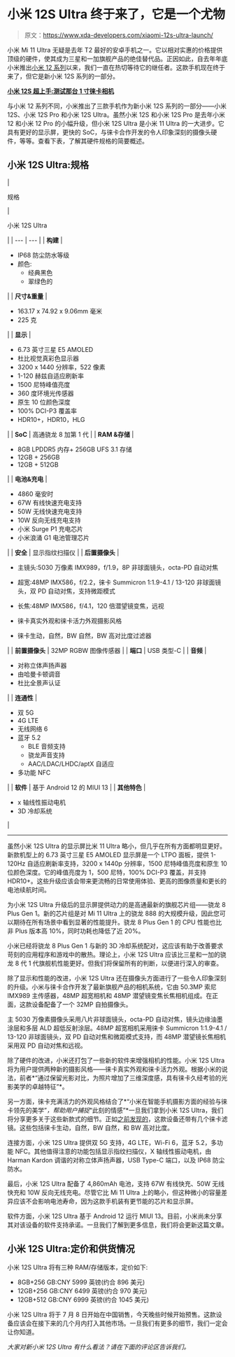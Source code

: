 # 小米 12S Ultra 终于来了，它是一个尤物

> 原文：<https://www.xda-developers.com/xiaomi-12s-ultra-launch/>

小米 Mi 11 Ultra 无疑是去年 T2 最好的安卓手机之一。它以相对实惠的价格提供顶级的硬件，使其成为三星和一加旗舰产品的绝佳替代品。正因如此，自去年年底小米推出[小米 12 系列](https://www.xda-developers.com/xiaomi-12-series-china-launch/)以来，我们一直在热切等待它的继任者。这款手机现在终于来了，但它是新小米 12S 系列的一部分。

**[小米 12S 超上手:测试那台 1 寸徕卡相机](https://www.xda-developers.com/xiaomi-12s-ultra-hands-on/)**

与小米 12 系列不同，小米推出了三款手机作为新小米 12S 系列的一部分——小米 12S、小米 12S Pro 和小米 12S Ultra。虽然小米 12S 和小米 12S Pro 是去年小米 12 和小米 12 Pro 的小幅升级，但小米 12S Ultra 是小米 11 Ultra 的一大进步。它具有更好的显示屏，更快的 SoC，与徕卡合作开发的令人印象深刻的摄像头硬件，等等。查看下表，了解其硬件规格的简要概述。

## 小米 12S Ultra:规格

| 

规格

 | 

小米 12S Ultra

 |
| --- | --- |
| **构建** | 

*   IP68 防尘防水等级
*   颜色:
    *   经典黑色
    *   翠绿色的

 |
| **尺寸&重量** | 

*   163.17 x 74.92 x 9.06mm 毫米
*   225 克

 |
| **显示** | 

*   6.73 英寸三星 E5 AMOLED
*   杜比视觉真彩色显示器
*   3200 x 1440 分辨率，522 像素
*   1-120 赫兹自适应刷新率
*   1500 尼特峰值亮度
*   360 度环境光传感器
*   原生 10 位颜色深度
*   100% DCI-P3 覆盖率
*   HDR10+，HDR10，HLG

 |
| **SoC** | 高通骁龙 8 加第 1 代 |
| **RAM &存储** | 

*   8GB LPDDR5 内存+ 256GB UFS 3.1 存储
*   12GB + 256GB
*   12GB + 512GB

 |
| **电池&充电** | 

*   4860 毫安时
*   67W 有线快速充电支持
*   50W 无线快速充电支持
*   10W 反向无线充电支持
*   小米 Surge P1 充电芯片
*   小米浪涌 G1 电池管理芯片

 |
| **安全** | 显示指纹扫描仪 |
| **后置摄像头** | 

*   主镜头:5030 万像素 IMX989，f/1.9，8P 非球面镜头，octa-PD 自动对焦
*   超宽:48MP IMX586，f/2.2，徕卡 Summicron 1:1.9-4.1 / 13-120 非球面镜头，双 PD 自动对焦，支持微距模式
*   长焦:48MP IMX586，f/4.1，120 倍潜望镜变焦，远视

*   徕卡真实外观和徕卡活力外观摄影风格
*   徕卡生动，自然，BW 自然，BW 高对比度过滤器

 |
| **前置摄像头** | 32MP RGBW 图像传感器 |
| **端口** | USB 类型-C |
| **音频** | 

*   对称立体声扬声器
*   由哈曼卡顿调音
*   杜比全景声认证

 |
| **连通性** | 

*   双 5G
*   4G LTE
*   无线网络 6
*   蓝牙 5.2
    *   BLE 音频支持
    *   骁龙声音支持
    *   AAC/LDAC/LHDC/aptX 自适应
*   多功能 NFC

 |
| **软件** | 基于 Android 12 的 MIUI 13 |
| **其他特色** | 

*   x 轴线性振动电机
*   3D 冷却系统

 |

* * *

虽然小米 12S Ultra 的显示屏比米 11 Ultra 略小，但几乎在所有方面都明显更好。新款机型上的 6.73 英寸三星 E5 AMOLED 显示屏是一个 LTPO 面板，提供 1-120Hz 自适应刷新率支持，3200 x 1440p 分辨率，1500 尼特峰值亮度和原生 10 位颜色深度。它的峰值亮度为 1，500 尼特，100% DCI-P3 覆盖，并支持 HDR10+。这些升级应该会带来更流畅的日常使用体验、更高的图像质量和更长的电池续航时间。

为小米 12S Ultra 升级后的显示屏提供动力的是高通最新的旗舰芯片组——骁龙 8 Plus Gen 1。新的芯片组是对 Mi 11 Ultra 上的骁龙 888 的大规模升级，因此您可以期待在所有场景中看到显著的性能提升。骁龙 8 Plus Gen 1 的 CPU 性能也比非 Plus 版本高 10%，同时功耗也降低了近 20%。

小米已经将骁龙 8 Plus Gen 1 与新的 3D 冷却系统配对，这应该有助于改善要求苛刻的应用程序和游戏中的散热。理论上，小米 12S Ultra 应该比三星和一加的骁龙 8 代 1 代旗舰机性能更好。但我们将保留所有的判断，以便进行深入的审查。

除了显示和性能的改进，小米 12S Ultra 还在摄像头方面进行了一些令人印象深刻的升级。小米与徕卡合作开发了最新旗舰产品的相机系统，它由 50.3MP 索尼 IMX989 主传感器，48MP 超宽相机和 48MP 潜望镜变焦长焦相机组成。在正面，这款设备配备了一个 32MP 自拍摄像头。

主 5030 万像素摄像头采用八片非球面镜头，octa-PD 自动对焦，镜头边缘油墨涂层和多层 ALD 超低反射涂层。48MP 超宽相机采用徕卡 Summicron 1:1.9-4.1 / 13-120 非球面镜头，双 PD 自动对焦和微距模式支持，而 48MP 潜望镜长焦相机采用双 PD 自动对焦和远视。

除了硬件的改进，小米还打包了一些新的软件来增强相机的性能。小米 12S Ultra 将为用户提供两种新的摄影风格——徕卡真实外观和徕卡活力外观。根据小米的说法，前者*“通过保留光影对比，为照片增加了三维深度感，具有徕卡久经考验的光影美学的卓越特征”*。

另一方面，徕卡充满活力的外观风格结合了*“小米在智能手机摄影方面的经验与徕卡领先的美学”*，帮助用户捕捉*“此刻的情感”*一旦我们拿到小米 12S Ultra，我们将分享更多关于这些新款式的细节。正如[之前发现的](https://www.xda-developers.com/xiaomi-leica-branded-cameras-leak/)，这款设备还带有几个徕卡滤镜。这些包括徕卡生动，自然，BW 自然，和 BW 高对比度。

连接方面，小米 12S Ultra 提供双 5G 支持，4G LTE，Wi-Fi 6，蓝牙 5.2，多功能 NFC。其他值得注意的功能包括显示指纹扫描仪，X 轴线性振动电机，由 Harman Kardon 调谐的对称立体声扬声器，USB Type-C 端口，以及 IP68 防尘防水。

最后，小米 12S Ultra 配备了 4,860mAh 电池，支持 67W 有线快充、50W 无线快充和 10W 反向无线充电。尽管它比 Mi 11 Ultra 上的略小，但这种微小的容量差异应该不会影响电池寿命，因为这款手机装有更节能的芯片和显示屏。

软件方面，小米 12S Ultra 基于 Android 12 运行 MIUI 13。目前，小米尚未分享其对该设备的软件支持承诺。一旦我们了解到更多信息，我们将会更新这篇文章。

## 小米 12S Ultra:定价和供货情况

小米 12S Ultra 将有三种 RAM/存储版本，定价如下:

*   8GB+256 GB:CNY 5999 英镑(约合 896 美元)
*   12GB+256 GB:CNY 6499 英镑(约合 970 美元)
*   12GB+512 GB:CNY 6999 英镑(约合 1045 美元)

小米 12S Ultra 将于 7 月 8 日开始在中国销售，今天晚些时候开始预售。这款设备应该会在接下来的几个月内打入其他市场。一旦我们有更多的细节，我们一定会让你知道。

*大家对新小米 12S Ultra 有什么看法？请在下面的评论区告诉我们。*